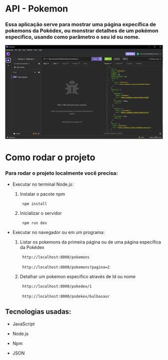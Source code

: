 # API - Pokemon

### Essa aplicação serve para mostrar uma página expecífica de pokemons da Pokédex, ou monstrar detalhes de um pokémon especifico, usando como parâmetro o seu id ou nome.


![Exemplo funcionado no insomnia](./assets//Screenshot_1.png)


# Como rodar o projeto
### Para rodar o projeto localmente você precisa:

- Executar no terminal Node.js:
    
    1. Instalar o pacote npm
        
            npm install

    2. Inicializar o servidor

            npm run dev 

- Executar no navegador ou em um programa:

    1. Listar os pokemons da primeira página ou de uma página específica da Pokédex

            http://localhost:8000/pokemons

            http://localhost:8000/pokemons?pagina=2

    2. Detalhar um pokemon específico através de Id ou nome

            http://localhost:8000/pokedex/1
            
            http://localhost:8000/podekex/bulbasaur


## Tecnologias usadas:

- JavaScript

- Node.js

- Npm

- JSON